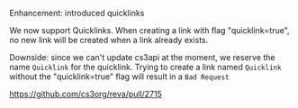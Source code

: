 Enhancement: introduced quicklinks

We now support Quicklinks. When creating a link with flag "quicklink=true", no new link will be created when a link
already exists.

Downside: since we can't update cs3api at the moment, we reserve the name `Quicklink` for the quicklink. Trying to create
a link named `Quicklink` without the "quicklink=true" flag will result in a `Bad Request`

https://github.com/cs3org/reva/pull/2715
